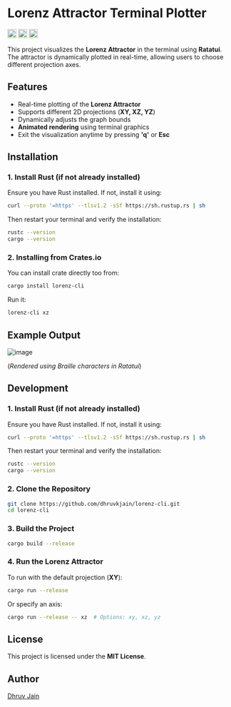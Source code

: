 # Lorenz Attractor Terminal Plotter

[<img alt="github" src="https://img.shields.io/badge/github-dhruvkjain/lorenz_cli-8da0cb?style=for-the-badge&labelColor=555555&logo=github" height="20">](https://github.com/dhruvkjain/lorenz-cli)
[<img alt="crates.io" src="https://img.shields.io/crates/v/lorenz-cli.svg?style=for-the-badge&color=fc8d62&logo=rust" height="20">](https://crates.io/crates/lorenz-cli)
[<img alt="docs.rs" src="https://img.shields.io/badge/docs.rs-lorenz_cli-66c2a5?style=for-the-badge&labelColor=555555&logo=docs.rs" height="20">](https://docs.rs/lorenz-cli)

This project visualizes the **Lorenz Attractor** in the terminal using **Ratatui**. The attractor is dynamically plotted in real-time, allowing users to choose different projection axes.

## Features
- Real-time plotting of the **Lorenz Attractor**
- Supports different 2D projections (**XY, XZ, YZ**)
- Dynamically adjusts the graph bounds
- **Animated rendering** using terminal graphics
- Exit the visualization anytime by pressing **'q'** or **Esc**

## Installation
### **1. Install Rust (if not already installed)**
Ensure you have Rust installed. If not, install it using:
```sh
curl --proto '=https' --tlsv1.2 -sSf https://sh.rustup.rs | sh
```
Then restart your terminal and verify the installation:
```sh
rustc --version
cargo --version
```

### **2. Installing from Crates.io**
You can install crate directly too from:
```sh
cargo install lorenz-cli
```
Run it:
```sh
lorenz-cli xz
```

## Example Output
![image](https://github.com/user-attachments/assets/420bcce7-493f-4976-9366-e4a069805ed5)

(*Rendered using Braille characters in Ratatui*)

## Development
### **1. Install Rust (if not already installed)**
Ensure you have Rust installed. If not, install it using:
```sh
curl --proto '=https' --tlsv1.2 -sSf https://sh.rustup.rs | sh
```
Then restart your terminal and verify the installation:
```sh
rustc --version
cargo --version
```

### **2. Clone the Repository**
```sh
git clone https://github.com/dhruvkjain/lorenz-cli.git
cd lorenz-cli
```

### **3. Build the Project**
```sh
cargo build --release
```

### **4. Run the Lorenz Attractor**
To run with the default projection (**XY**):
```sh
cargo run --release
```
Or specify an axis:
```sh
cargo run --release -- xz  # Options: xy, xz, yz
```

## License
This project is licensed under the **MIT License**.

## Author
[Dhruv Jain](https://github.com/dhruvkjain)

